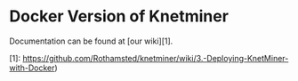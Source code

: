 # Docker Version of Knetminer

Documentation can be found at [our wiki][1].

[1]: https://github.com/Rothamsted/knetminer/wiki/3.-Deploying-KnetMiner-with-Docker)
